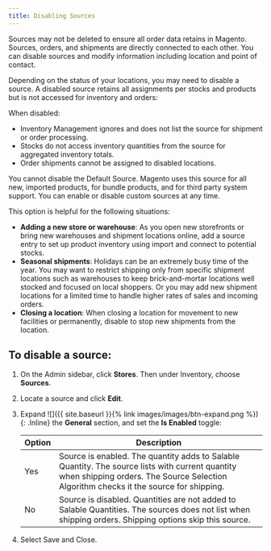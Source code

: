 ```yaml
---
title: Disabling Sources
---
```


Sources may not be deleted to ensure all order data retains in Magento. Sources, orders, and shipments are directly connected to each other. You can disable sources and modify information including location and point of contact.

Depending on the status of your locations, you may need to disable a source. A disabled source retains all assignments per stocks and products but is not accessed for inventory and orders:

When disabled:

* Inventory Management ignores and does not list the source for shipment or order processing.
* Stocks do not access inventory quantities from the source for aggregated inventory totals.
* Order shipments cannot be assigned to disabled locations.

You cannot disable the Default Source. Magento uses this source for all new, imported products, for bundle products, and for third party system support. You can enable or disable custom sources at any time.

This option is helpful for the following situations:

* **Adding a new store or warehouse**: As you open new storefronts or bring new warehouses and shipment locations online, add a source entry to set up product inventory using import and connect to potential stocks.
* **Seasonal shipments**: Holidays can be an extremely busy time of the year. You may want to restrict shipping only from specific shipment locations such as warehouses to keep brick-and-mortar locations well stocked and focused on local shoppers. Or you may add new shipment locations for a limited time to handle higher rates of sales and incoming orders.
* **Closing a location**: When closing a location for movement to new facilities or permanently, disable to stop new shipments from the location.

## To disable a source:

1. On the Admin sidebar, click **Stores**. Then under Inventory, choose **Sources**.

1. Locate a source and click **Edit**.

1. Expand ![]({{ site.baseurl }}{% link images/images/btn-expand.png %}){: .Inline} the **General** section, and set the **Is Enabled** toggle:

    |Option|Description|
    |--|--|
    | Yes | Source is enabled. The quantity adds to Salable Quantity. The source lists with current quantity when shipping orders. The Source Selection Algorithm checks it the source for shipping. |
    | No | Source is disabled. Quantities are not added to Salable Quantities. The sources does not list when shipping orders. Shipping options skip this source. |

1. Select <span class="btn">Save and Close</span>.
